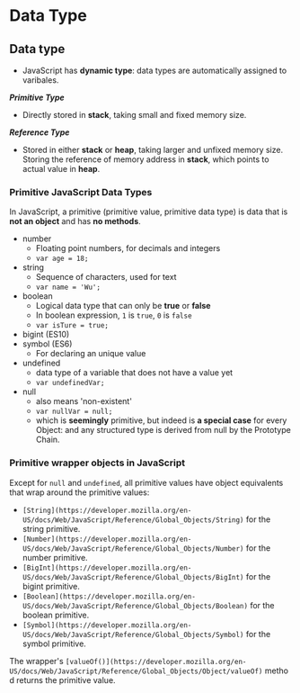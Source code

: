 # Data Type

## Data type

- JavaScript has **dynamic type**: data types are automatically assigned to varibales.

***Primitive Type***

- Directly stored in **stack**, taking small and fixed memory size.

***Reference Type***

- Stored in either **stack** or **heap**, taking larger and unfixed memory size. Storing the reference of memory address in **stack**, which points to actual value in **heap**.

### Primitive JavaScript Data Types

In JavaScript, a primitive (primitive value, primitive data type) is data that is **not an object** and has **no methods**.

- number
    - Floating point numbers, for decimals and integers
    - `var age = 18;`
- string
    - Sequence of characters, used for text
    - `var name = 'Wu';`
- boolean
    - Logical data type that can only be **true** or **false**
    - In boolean expression, `1` is `true`, `0` is `false`
    - `var isTure = true;`
- bigint (ES10)
- symbol (ES6)
    - For declaring an unique value
- undefined
    - data type of a variable that does not have a value yet
    - `var undefinedVar;`
- null
    - also means 'non-existent'
    - `var nullVar = null;`
    - which is **seemingly** primitive, but indeed is **a special case** for every Object: and any structured type is derived from null by the Prototype Chain.

### Primitive wrapper objects in JavaScript

Except for `null` and `undefined`, all primitive values have object equivalents that wrap around the primitive values:

- `[String](https://developer.mozilla.org/en-US/docs/Web/JavaScript/Reference/Global_Objects/String)` for the string primitive.
- `[Number](https://developer.mozilla.org/en-US/docs/Web/JavaScript/Reference/Global_Objects/Number)` for the number primitive.
- `[BigInt](https://developer.mozilla.org/en-US/docs/Web/JavaScript/Reference/Global_Objects/BigInt)` for the bigint primitive.
- `[Boolean](https://developer.mozilla.org/en-US/docs/Web/JavaScript/Reference/Global_Objects/Boolean)` for the boolean primitive.
- `[Symbol](https://developer.mozilla.org/en-US/docs/Web/JavaScript/Reference/Global_Objects/Symbol)` for the symbol primitive.

The wrapper's `[valueOf()](https://developer.mozilla.org/en-US/docs/Web/JavaScript/Reference/Global_Objects/Object/valueOf)` method returns the primitive value.